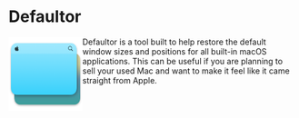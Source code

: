 # Defaultor
<img align="left" src="https://github.com/BreckenLusk/Defaultor/blob/master/Contents/Resources/icon_128x128_Normal@2x.png?raw=true" width="130" height="130"/> 
Defaultor is a tool built to help restore the default window sizes and positions for all built-in macOS applications. This can be useful if you are planning to sell your used Mac and want to make it feel like it came straight from Apple.
